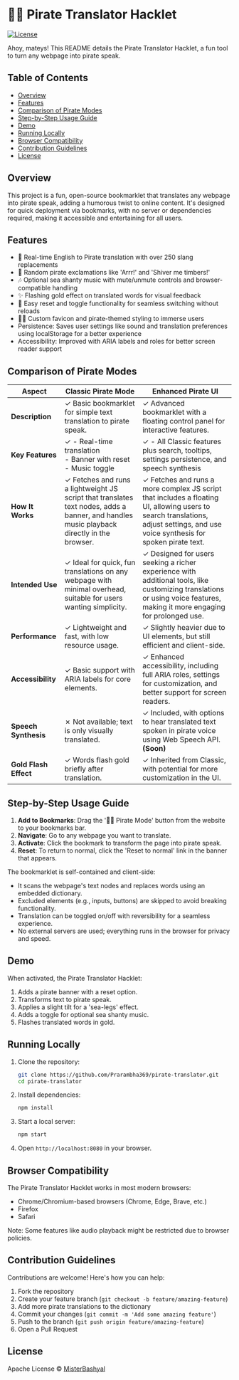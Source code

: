 # 🏴‍☠️ Pirate Translator Hacklet

[![License](https://img.shields.io/badge/license-Apache-blue.svg)](LICENSE)

Ahoy, mateys! This README details the Pirate Translator Hacklet, a fun tool to turn any webpage into pirate speak.

## Table of Contents
- [Overview](#overview)
- [Features](#features)
- [Comparison of Pirate Modes](#comparison-of-pirate-modes)
- [Step-by-Step Usage Guide](#step-by-step-usage-guide)
- [Demo](#demo)
- [Running Locally](#running-locally)
- [Browser Compatibility](#browser-compatibility)
- [Contribution Guidelines](#contribution-guidelines)
- [License](#license)

## Overview
This project is a fun, open-source bookmarklet that translates any webpage into pirate speak, adding a humorous twist to online content. It's designed for quick deployment via bookmarks, with no server or dependencies required, making it accessible and entertaining for all users.

## Features
- 🔁 Real-time English to Pirate translation with over 250 slang replacements
- 💬 Random pirate exclamations like 'Arrr!' and 'Shiver me timbers!'
- 🎶 Optional sea shanty music with mute/unmute controls and browser-compatible handling
- ✨ Flashing gold effect on translated words for visual feedback
- 🔄 Easy reset and toggle functionality for seamless switching without reloads
- 🏴‍☠️ Custom favicon and pirate-themed styling to immerse users
- Persistence: Saves user settings like sound and translation preferences using localStorage for a better experience
- Accessibility: Improved with ARIA labels and roles for better screen reader support

## Comparison of Pirate Modes

| Aspect | Classic Pirate Mode | Enhanced Pirate UI                                                                                                                                                               |
|--------|---------------------|----------------------------------------------------------------------------------------------------------------------------------------------------------------------------------|
| **Description** | ✓ Basic bookmarklet for simple text translation to pirate speak. | ✓ Advanced bookmarklet with a floating control panel for interactive features.                                                                                                   |
| **Key Features** | ✓ - Real-time translation<br>- Banner with reset<br>- Music toggle | ✓ - All Classic features plus search, tooltips, settings persistence, and speech synthesis                                                                                       |
| **How It Works** | ✓ Fetches and runs a lightweight JS script that translates text nodes, adds a banner, and handles music playback directly in the browser. | ✓ Fetches and runs a more complex JS script that includes a floating UI, allowing users to search translations, adjust settings, and use voice synthesis for spoken pirate text. |
| **Intended Use** | ✓ Ideal for quick, fun translations on any webpage with minimal overhead, suitable for users wanting simplicity. | ✓ Designed for users seeking a richer experience with additional tools, like customizing translations or using voice features, making it more engaging for prolonged use.        |
| **Performance** | ✓ Lightweight and fast, with low resource usage. | ✓ Slightly heavier due to UI elements, but still efficient and client-side.                                                                                                      |
| **Accessibility** | ✓ Basic support with ARIA labels for core elements. | ✓ Enhanced accessibility, including full ARIA roles, settings for customization, and better support for screen readers.                                                          |
| **Speech Synthesis** | ✗ Not available; text is only visually translated. | ✓ Included, with options to hear translated text spoken in pirate voice using Web Speech API. **(Soon)**                                                                         |
| **Gold Flash Effect** | ✓ Words flash gold briefly after translation. | ✓ Inherited from Classic, with potential for more customization in the UI.                                                                                                       |

## Step-by-Step Usage Guide
1. **Add to Bookmarks**: Drag the '🏴‍☠️ Pirate Mode' button from the website to your bookmarks bar.
2. **Navigate**: Go to any webpage you want to translate.
3. **Activate**: Click the bookmark to transform the page into pirate speak.
4. **Reset**: To return to normal, click the 'Reset to normal' link in the banner that appears.

The bookmarklet is self-contained and client-side:
- It scans the webpage's text nodes and replaces words using an embedded dictionary.
- Excluded elements (e.g., inputs, buttons) are skipped to avoid breaking functionality.
- Translation can be toggled on/off with reversibility for a seamless experience.
- No external servers are used; everything runs in the browser for privacy and speed.

## Demo
When activated, the Pirate Translator Hacklet:
1. Adds a pirate banner with a reset option.
2. Transforms text to pirate speak.
3. Applies a slight tilt for a 'sea-legs' effect.
4. Adds a toggle for optional sea shanty music.
5. Flashes translated words in gold.

## Running Locally
1. Clone the repository:
   ```bash
   git clone https://github.com/Prarambha369/pirate-translator.git
   cd pirate-translator
   ```
2. Install dependencies:
   ```bash
   npm install
   ```
3. Start a local server:
   ```bash
   npm start
   ```
4. Open `http://localhost:8080` in your browser.

## Browser Compatibility
The Pirate Translator Hacklet works in most modern browsers:
- Chrome/Chromium-based browsers (Chrome, Edge, Brave, etc.)
- Firefox
- Safari

Note: Some features like audio playback might be restricted due to browser policies.

## Contribution Guidelines
Contributions are welcome! Here's how you can help:
1. Fork the repository
2. Create your feature branch (`git checkout -b feature/amazing-feature`)
3. Add more pirate translations to the dictionary
4. Commit your changes (`git commit -m 'Add some amazing feature'`)
5. Push to the branch (`git push origin feature/amazing-feature`)
6. Open a Pull Request

## License
Apache License © [MisterBashyal](https://github.com/Prarambha369)
